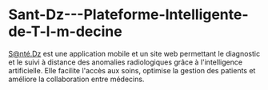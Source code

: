 # Sant-Dz---Plateforme-Intelligente-de-T-l-m-decine
S@nté.Dz est une application mobile et un site web permettant le diagnostic et le suivi à distance des anomalies radiologiques grâce à l'intelligence artificielle. Elle facilite l'accès aux soins, optimise la gestion des patients et améliore la collaboration entre médecins.
